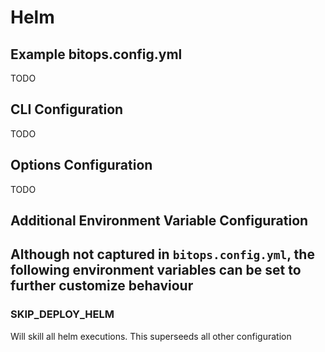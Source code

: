 # Helm

## Example bitops.config.yml
TODO

## CLI Configuration
TODO

## Options Configuration
TODO

## Additional Environment Variable Configuration
Although not captured in `bitops.config.yml`, the following environment variables can be set to further customize behaviour
-------------------
### SKIP_DEPLOY_HELM
Will skill all helm executions. This superseeds all other configuration